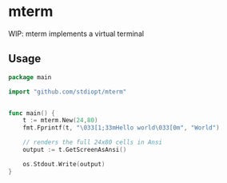 # mterm

WIP: mterm implements a virtual terminal

## Usage

```go
package main

import "github.com/stdiopt/mterm"


func main() {
    t := mterm.New(24,80)
    fmt.Fprintf(t, "\033[1;33mHello world\033[0m", "World")

    // renders the full 24x80 cells in Ansi
    output := t.GetScreenAsAnsi()

    os.Stdout.Write(output)
}
```
